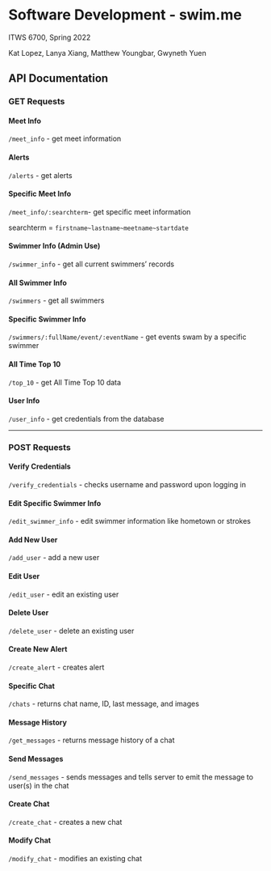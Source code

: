 # Software Development - swim.me
ITWS 6700, Spring 2022

Kat Lopez, Lanya Xiang, Matthew Youngbar, Gwyneth Yuen

## API Documentation

### GET Requests

#### Meet Info

`/meet_info` - get meet information

#### Alerts

`/alerts` - get alerts

#### Specific Meet Info

`/meet_info/:searchterm`- get specific meet information

searchterm = `firstname~lastname~meetname~startdate`

#### Swimmer Info (Admin Use)

`/swimmer_info` - get all current swimmers’ records

#### All Swimmer Info

`/swimmers` - get all swimmers

#### Specific Swimmer Info

`/swimmers/:fullName/event/:eventName` - get events swam by a specific swimmer

#### All Time Top 10

`/top_10` - get All Time Top 10 data

#### User Info

`/user_info` - get credentials from the database

---

### POST Requests

#### Verify Credentials

`/verify_credentials` - checks username and password upon logging in

#### Edit Specific Swimmer Info

`/edit_swimmer_info` - edit swimmer information like hometown or strokes

#### Add New User

`/add_user` - add a new user

#### Edit User

`/edit_user` - edit an existing user

#### Delete User

`/delete_user` - delete an existing user

#### Create New Alert

`/create_alert` - creates alert

#### Specific Chat

`/chats` - returns chat name, ID, last message, and images

#### Message History

`/get_messages` - returns message history of a chat

#### Send Messages

`/send_messages` - sends messages and tells server to emit the message to user(s) in the chat

#### Create Chat

`/create_chat` - creates a new chat

#### Modify Chat

`/modify_chat` - modifies an existing chat

